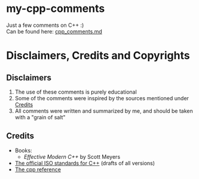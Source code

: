 # my-cpp-comments
Just a few comments on C++ :) \
Can be found here: [cpp_comments.md](cpp_comments.md)

# Disclaimers, Credits and Copyrights
## Disclaimers
1. The use of these comments is purely educational
2. Some of the comments were inspired by the sources mentioned under [Credits](#credits)
3. All comments were written and summarized by me, and should be taken with a "grain of salt"



## Credits
* Books:
  * *Effective Modern C++* by Scott Meyers
* [The official ISO standards for C++](https://github.com/cplusplus/draft/tree/main/papers) (drafts of all versions)
* [The cpp reference](https://cppreference.com/)

